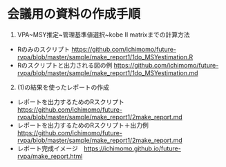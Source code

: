 # 会議用の資料の作成手順

1. VPA~MSY推定~管理基準値選択~kobe II matrixまでの計算方法
- Rのみのスクリプト https://github.com/ichimomo/future-rvpa/blob/master/sample/make_report1/1do_MSYestimation.R
- Rのスクリプトと出力される図の例 https://github.com/ichimomo/future-rvpa/blob/master/sample/make_report1/1do_MSYestimation.md

2. (1)の結果を使ったレポートの作成
- レポートを出力するためのRスクリプト　https://github.com/ichimomo/future-rvpa/blob/master/sample/make_report1/2make_report.md
- レポートを出力するためのRスクリプト＋出力例　https://github.com/ichimomo/future-rvpa/blob/master/sample/make_report1/2make_report.md
- レポート完成イメージ　https://ichimomo.github.io/future-rvpa/make_report.html
